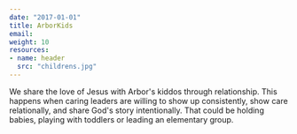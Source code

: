 ```yaml
---
date: "2017-01-01"
title: ArborKids
email:
weight: 10
resources:
- name: header
  src: "childrens.jpg"
---
```


We share the love of Jesus with Arbor's kiddos through relationship. This happens when caring leaders are willing to show up consistently, show care relationally, and share God's story intentionally. That could be holding babies, playing with toddlers or leading an elementary group. 

